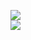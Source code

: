 [![](https://img.shields.io/badge/Made%20With-Github%20Spray-lightgrey.svg?style=for-the-badge&logo=github)](https://github.com/Annihil/github-spray#1347)  
[![](https://i.imgur.com/2DrTn0Z.gif)](https://github.com/Annihil/github-spray)